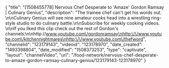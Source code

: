 {
    "title": "[1508455778] Nervous Chef Desperate to 'Amaze' Gordon Ramsay | Culinary Genius",
    "description": "The trainee chef can't get his words out. \n\nCulinary Genius will see nine amateur cooks head into a wrestling ring-style studio to do culinary battle.\n\nSubscribe for weekly cooking videos. \n\nIf you liked this clip check out the rest of Gordon's channels:\n\nhttp:\/\/www.youtube.com\/gordonramsay\nhttp:\/\/www.youtube.com\/kitchennightmares\nhttp:\/\/www.youtube.com\/thefword",
    "channelid": "123179143",
    "videoid": "123178970",
    "date_created": "1493398804",
    "date_modified": "1508373253",
    "type": "captivate",
    "layout": "channelVideo",
    "url": "\/food-network\/nervous-chef-desperate-to-amaze-gordon-ramsay-culinary-genius\/123179143-123178970"
}